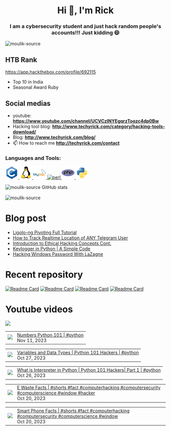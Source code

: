 <h1 align="center">Hi 👋, I'm Rick</h1>
<h3 align="center">I am a cybersecurity student and just hack random people's accounts!!! Just kidding 😄</h3>

<p align="left"> <img src="https://komarev.com/ghpvc/?username=moulik-source&label=Profile%20views&color=0e75b6&style=flat" alt="moulik-source" /> </p> 

## HTB Rank

https://app.hackthebox.com/profile/692115
- Top 10 in India
- Seasonal Award Ruby

## Social medias
- youtube: **https://www.youtube.com/channel/UCVCzINYEgqrzToozc4dp0Bw**
- Hacking tool blog: **http://www.techyrick.com/category/hacking-tools-download/**
- Blog: **http://www.techyrick.com/blog/**
- 📫 How to reach me **http://techyrick.com/contact**


<h3 align="left">Languages and Tools:</h3>
<p align="left"> <a href="https://www.cprogramming.com/" target="_blank"> <img src="https://raw.githubusercontent.com/devicons/devicon/master/icons/c/c-original.svg" alt="c" width="40" height="40"/> </a> <a href="https://www.linux.org/" target="_blank"> <img src="https://raw.githubusercontent.com/devicons/devicon/master/icons/linux/linux-original.svg" alt="linux" width="40" height="40"/> </a> <a href="https://www.mysql.com/" target="_blank"> <img src="https://raw.githubusercontent.com/devicons/devicon/master/icons/mysql/mysql-original-wordmark.svg" alt="mysql" width="40" height="40"/> </a> <a href="https://www.perl.org/" target="_blank"> <img src="https://api.iconify.design/logos-perl.svg" alt="perl" width="40" height="40"/> </a> <a href="https://www.php.net" target="_blank"> <img src="https://raw.githubusercontent.com/devicons/devicon/master/icons/php/php-original.svg" alt="php" width="40" height="40"/> </a> <a href="https://www.python.org" target="_blank"> <img src="https://raw.githubusercontent.com/devicons/devicon/master/icons/python/python-original.svg" alt="python" width="40" height="40"/> </a> </p>



![moulik-source GitHub stats](https://github-readme-stats.vercel.app/api?username=moulik-source&show_icons=true&theme=vision-friendly-dark)

<p><img align="center" src="https://github-readme-streak-stats.herokuapp.com/?user=moulik-source&theme=vision-friendly-dark" alt="moulik-source" /></p>

# Blog post
<!-- BLOG-POST-LIST:START -->
- [Ligolo-ng Pivoting Full Tutorial](https://techyrick.com/ligolo-ng-pivoting-full-tutorial/)
- [How to Track Realtime Location of ANY Telegram User](https://techyrick.com/tracking-telegram-user/)
- [Introduction to Ethical Hacking Concepts Cont.](https://techyrick.com/introduction-to-ethical-hacking-concepts-cont/)
- [Keylogger in Python | A Simple Code](https://techyrick.com/keylogger-in-python/)
- [Hacking Windows Password With LaZagne](https://techyrick.com/lazagne-password-cracking/)
<!-- BLOG-POST-LIST:END -->

# Recent repository 

[![Readme Card](https://github-readme-stats.vercel.app/api/pin/?username=moulik-source&repo=ddos&theme=outrun)](https://github.com/moulik-source/ddos) 
[![Readme Card](https://github-readme-stats.vercel.app/api/pin/?username=moulik-source&repo=port-scan&theme=outrun)](https://github.com/moulik-source/port-scan)
[![Readme Card](https://github-readme-stats.vercel.app/api/pin/?username=moulik-source&repo=moulik-source&theme=outrun)](https://github.com/moulik-source/moulik-source)
[![Readme Card](https://github-readme-stats.vercel.app/api/pin/?username=moulik-source&repo=hashmo&theme=outrun)](https://github.com/moulik-source/hashmo)

# Youtube videos

[<img src="https://img.shields.io/badge/-Subscribe-red?style=for-the-badge&logo=youtube&logoColor=white"/>](https://www.youtube.com/channel/UCVHmOOAGNcLK5k0i7G1gTrQ)

<!-- YOUTUBE:START --><table><tr><td><a href="https://www.youtube.com/watch?v=mADzwOkX1ig"><img width="140px" src="https://i.ytimg.com/vi/mADzwOkX1ig/mqdefault.jpg"></a></td>
<td><a href="https://www.youtube.com/watch?v=mADzwOkX1ig">Numbers Python 101 | #python</a><br/>Nov 11, 2023</td></tr></table>
<table><tr><td><a href="https://www.youtube.com/watch?v=yE42BobZ42c"><img width="140px" src="https://i.ytimg.com/vi/yE42BobZ42c/mqdefault.jpg"></a></td>
<td><a href="https://www.youtube.com/watch?v=yE42BobZ42c">Variables and Data Types | Python 101 Hackers | #python</a><br/>Oct 27, 2023</td></tr></table>
<table><tr><td><a href="https://www.youtube.com/watch?v=_rXpDQcgIl8"><img width="140px" src="https://i.ytimg.com/vi/_rXpDQcgIl8/mqdefault.jpg"></a></td>
<td><a href="https://www.youtube.com/watch?v=_rXpDQcgIl8">What is Interpreter in Python | Python 101 Hackers| Part 1 | #python</a><br/>Oct 26, 2023</td></tr></table>
<table><tr><td><a href="https://www.youtube.com/watch?v=jAwkvevwYNw"><img width="140px" src="https://i.ytimg.com/vi/jAwkvevwYNw/mqdefault.jpg"></a></td>
<td><a href="https://www.youtube.com/watch?v=jAwkvevwYNw">E Waste Facts | #shorts  #fact #computerhacking #computersecurity #computerscience #window #hacker</a><br/>Oct 20, 2023</td></tr></table>
<table><tr><td><a href="https://www.youtube.com/watch?v=2Wu0yfTBXCA"><img width="140px" src="https://i.ytimg.com/vi/2Wu0yfTBXCA/mqdefault.jpg"></a></td>
<td><a href="https://www.youtube.com/watch?v=2Wu0yfTBXCA">Smart Phone Facts | #shorts  #fact #computerhacking #computersecurity #computerscience #window</a><br/>Oct 20, 2023</td></tr></table>
<!-- YOUTUBE:END -->

